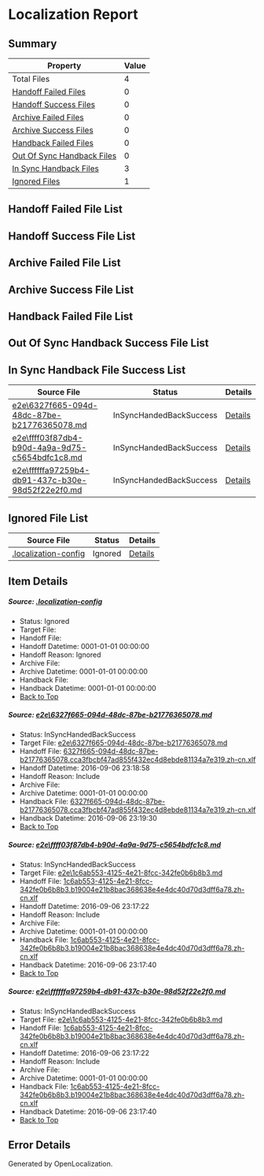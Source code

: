 # <a name='report-top'></a> Localization Report

## Summary
 Property | Value 
 -------- | ----- 
 Total Files | 4
[ Handoff Failed Files ](#handoff-failed-list)| 0
[ Handoff Success Files ](#handoff-success-list)| 0
[ Archive Failed Files ](#archive-failed-list)| 0
[ Archive Success Files ](#archive-success-list)| 0
[ Handback Failed Files ](#handback-failed-list)| 0
[ Out Of Sync Handback Files ](#outofsync-handback-success-list)| 0
[ In Sync Handback Files ](#insync-handback-success-list)| 3
[ Ignored Files ](#ignored-list)| 1

## <a name='handoff-failed-list'></a> Handoff Failed File List

## <a name='handoff-success-list'></a> Handoff Success File List

## <a name='archive-failed-list'></a> Archive Failed File List

## <a name='archive-success-list'></a> Archive Success File List

## <a name='handback-failed-list'></a> Handback Failed File List

## <a name='outofsync-handback-success-list'></a> Out Of Sync Handback Success File List

## <a name='insync-handback-success-list'></a> In Sync Handback File Success List
 Source File | Status | Details 
 ----------- | ------ | ------- 
 [e2e\6327f665-094d-48dc-87be-b21776365078.md](https://github.com/OpenLocalizationTestOrg/ol-test0/blob/64be2fb2c4f7949b504ad6211e647b871de3ebbf/e2e/6327f665-094d-48dc-87be-b21776365078.md) | InSyncHandedBackSuccess | [Details](#fb45c3f01ed5ca4419c874ddcc04c2b1092654401)
 [e2e\ffff03f87db4-b90d-4a9a-9d75-c5654bdfc1c8.md](https://github.com/OpenLocalizationTestOrg/ol-test0/blob/d8b23fb81a0ba0d6a92b01e7f4bdc6bf80d479e1/e2e/ffff03f87db4-b90d-4a9a-9d75-c5654bdfc1c8.md) | InSyncHandedBackSuccess | [Details](#63f22ac76fa2763d4eb4fef1d0b79083d1ac93ed2)
 [e2e\ffffffa97259b4-db91-437c-b30e-98d52f22e2f0.md](https://github.com/OpenLocalizationTestOrg/ol-test0/blob/64be2fb2c4f7949b504ad6211e647b871de3ebbf/e2e/ffffffa97259b4-db91-437c-b30e-98d52f22e2f0.md) | InSyncHandedBackSuccess | [Details](#63f22ac76fa2763d4eb4fef1d0b79083d1ac93ed3)

## <a name='ignored-list'></a> Ignored File List
 Source File | Status | Details 
 ----------- | ------ | ------- 
 [.localization-config](https://github.com/OpenLocalizationTestOrg/ol-test0/blob/64be2fb2c4f7949b504ad6211e647b871de3ebbf/.localization-config) | Ignored | [Details](#3d4f252ac210baf56311d7e97dcc2db10974dbd20)

## Item Details
##### <a name='3d4f252ac210baf56311d7e97dcc2db10974dbd20'></a> Source: [.localization-config](https://github.com/OpenLocalizationTestOrg/ol-test0/blob/64be2fb2c4f7949b504ad6211e647b871de3ebbf/.localization-config)
* Status: Ignored
* Target File: 
* Handoff File: 
* Handoff Datetime: 0001-01-01 00:00:00
* Handoff Reason: Ignored
* Archive File: 
* Archive Datetime: 0001-01-01 00:00:00
* Handback File: 
* Handback Datetime: 0001-01-01 00:00:00
* [Back to Top](#report-top)

##### <a name='fb45c3f01ed5ca4419c874ddcc04c2b1092654401'></a> Source: [e2e\6327f665-094d-48dc-87be-b21776365078.md](https://github.com/OpenLocalizationTestOrg/ol-test0/blob/64be2fb2c4f7949b504ad6211e647b871de3ebbf/e2e/6327f665-094d-48dc-87be-b21776365078.md)
* Status: InSyncHandedBackSuccess
* Target File: [e2e\6327f665-094d-48dc-87be-b21776365078.md](https://github.com/OpenLocalizationTestOrg/ol-test0-zhcn/blob/ee7726bd378b1deaba922058d3437f8855ce8e32/e2e/6327f665-094d-48dc-87be-b21776365078.md)
* Handoff File: [6327f665-094d-48dc-87be-b21776365078.cca3fbcbf47ad855f432ec4d8ebde81134a7e319.zh-cn.xlf](https://github.com/OpenLocalizationTestOrg/ol-test0-handoff/blob/31129fe23c68db60482e6c2ed4992dbb3d5cdfc6/ol-handoff/OpenLocalizationTestOrg/ol-test0-zhcn/ci/ht/6327f665-094d-48dc-87be-b21776365078.cca3fbcbf47ad855f432ec4d8ebde81134a7e319.zh-cn.xlf)
* Handoff Datetime: 2016-09-06 23:18:58
* Handoff Reason: Include
* Archive File: 
* Archive Datetime: 0001-01-01 00:00:00
* Handback File: [6327f665-094d-48dc-87be-b21776365078.cca3fbcbf47ad855f432ec4d8ebde81134a7e319.zh-cn.xlf](https://github.com/OpenLocalizationTestOrg/ol-test0-handback/blob/a08cb63e7f0483158dc235f229599ab6acf97198/ol-handback/OpenLocalizationTestOrg/ol-test0-zhcn/ci/ht/6327f665-094d-48dc-87be-b21776365078.cca3fbcbf47ad855f432ec4d8ebde81134a7e319.zh-cn.xlf)
* Handback Datetime: 2016-09-06 23:19:30
* [Back to Top](#report-top)

##### <a name='63f22ac76fa2763d4eb4fef1d0b79083d1ac93ed2'></a> Source: [e2e\ffff03f87db4-b90d-4a9a-9d75-c5654bdfc1c8.md](https://github.com/OpenLocalizationTestOrg/ol-test0/blob/d8b23fb81a0ba0d6a92b01e7f4bdc6bf80d479e1/e2e/ffff03f87db4-b90d-4a9a-9d75-c5654bdfc1c8.md)
* Status: InSyncHandedBackSuccess
* Target File: [e2e\1c6ab553-4125-4e21-8fcc-342fe0b6b8b3.md](https://github.com/OpenLocalizationTestOrg/ol-test0-zhcn/blob/8ffcb2727f085a741b005d0404b70fad62800f54/e2e/1c6ab553-4125-4e21-8fcc-342fe0b6b8b3.md)
* Handoff File: [1c6ab553-4125-4e21-8fcc-342fe0b6b8b3.b19004e21b8bac368638e4e4dc40d70d3dff6a78.zh-cn.xlf](https://github.com/OpenLocalizationTestOrg/ol-test0-handoff/blob/204d64fc7de5a95d8633bd9e9b23e79c88ef5d63/ol-handoff/OpenLocalizationTestOrg/ol-test0-zhcn/ci/ht/1c6ab553-4125-4e21-8fcc-342fe0b6b8b3.b19004e21b8bac368638e4e4dc40d70d3dff6a78.zh-cn.xlf)
* Handoff Datetime: 2016-09-06 23:17:22
* Handoff Reason: Include
* Archive File: 
* Archive Datetime: 0001-01-01 00:00:00
* Handback File: [1c6ab553-4125-4e21-8fcc-342fe0b6b8b3.b19004e21b8bac368638e4e4dc40d70d3dff6a78.zh-cn.xlf](https://github.com/OpenLocalizationTestOrg/ol-test0-handback/blob/701c11f9ec3c6de6c0313a46668c726afdf70ac1/ol-handback/OpenLocalizationTestOrg/ol-test0-zhcn/ci/ht/1c6ab553-4125-4e21-8fcc-342fe0b6b8b3.b19004e21b8bac368638e4e4dc40d70d3dff6a78.zh-cn.xlf)
* Handback Datetime: 2016-09-06 23:17:40
* [Back to Top](#report-top)

##### <a name='63f22ac76fa2763d4eb4fef1d0b79083d1ac93ed3'></a> Source: [e2e\ffffffa97259b4-db91-437c-b30e-98d52f22e2f0.md](https://github.com/OpenLocalizationTestOrg/ol-test0/blob/64be2fb2c4f7949b504ad6211e647b871de3ebbf/e2e/ffffffa97259b4-db91-437c-b30e-98d52f22e2f0.md)
* Status: InSyncHandedBackSuccess
* Target File: [e2e\1c6ab553-4125-4e21-8fcc-342fe0b6b8b3.md](https://github.com/OpenLocalizationTestOrg/ol-test0-zhcn/blob/8ffcb2727f085a741b005d0404b70fad62800f54/e2e/1c6ab553-4125-4e21-8fcc-342fe0b6b8b3.md)
* Handoff File: [1c6ab553-4125-4e21-8fcc-342fe0b6b8b3.b19004e21b8bac368638e4e4dc40d70d3dff6a78.zh-cn.xlf](https://github.com/OpenLocalizationTestOrg/ol-test0-handoff/blob/204d64fc7de5a95d8633bd9e9b23e79c88ef5d63/ol-handoff/OpenLocalizationTestOrg/ol-test0-zhcn/ci/ht/1c6ab553-4125-4e21-8fcc-342fe0b6b8b3.b19004e21b8bac368638e4e4dc40d70d3dff6a78.zh-cn.xlf)
* Handoff Datetime: 2016-09-06 23:17:22
* Handoff Reason: Include
* Archive File: 
* Archive Datetime: 0001-01-01 00:00:00
* Handback File: [1c6ab553-4125-4e21-8fcc-342fe0b6b8b3.b19004e21b8bac368638e4e4dc40d70d3dff6a78.zh-cn.xlf](https://github.com/OpenLocalizationTestOrg/ol-test0-handback/blob/701c11f9ec3c6de6c0313a46668c726afdf70ac1/ol-handback/OpenLocalizationTestOrg/ol-test0-zhcn/ci/ht/1c6ab553-4125-4e21-8fcc-342fe0b6b8b3.b19004e21b8bac368638e4e4dc40d70d3dff6a78.zh-cn.xlf)
* Handback Datetime: 2016-09-06 23:17:40
* [Back to Top](#report-top)


## Error Details

Generated by OpenLocalization.
